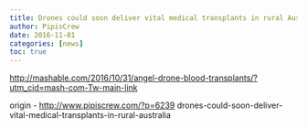 ```yaml
---
title: Drones could soon deliver vital medical transplants in rural Australia
author: PipisCrew
date: 2016-11-01
categories: [news]
toc: true
---
```


http://mashable.com/2016/10/31/angel-drone-blood-transplants/?utm_cid=mash-com-Tw-main-link

origin - http://www.pipiscrew.com/?p=6239 drones-could-soon-deliver-vital-medical-transplants-in-rural-australia